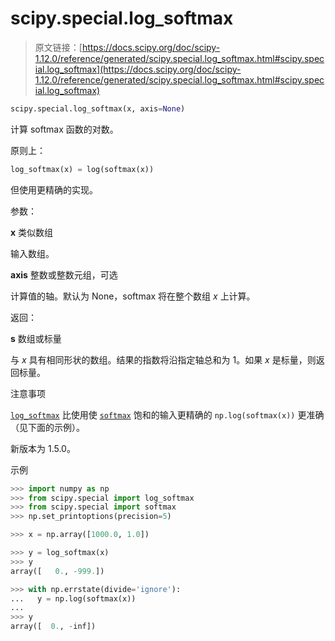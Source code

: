 # scipy.special.log_softmax

> 原文链接：[https://docs.scipy.org/doc/scipy-1.12.0/reference/generated/scipy.special.log_softmax.html#scipy.special.log_softmax](https://docs.scipy.org/doc/scipy-1.12.0/reference/generated/scipy.special.log_softmax.html#scipy.special.log_softmax)

```py
scipy.special.log_softmax(x, axis=None)
```

计算 softmax 函数的对数。

原则上：

```py
log_softmax(x) = log(softmax(x)) 
```

但使用更精确的实现。

参数：

**x** 类似数组

输入数组。

**axis** 整数或整数元组，可选

计算值的轴。默认为 None，softmax 将在整个数组 *x* 上计算。

返回：

**s** 数组或标量

与 *x* 具有相同形状的数组。结果的指数将沿指定轴总和为 1。如果 *x* 是标量，则返回标量。

注意事项

[`log_softmax`](#scipy.special.log_softmax "scipy.special.log_softmax") 比使用使 [`softmax`](scipy.special.softmax.html#scipy.special.softmax "scipy.special.softmax") 饱和的输入更精确的 `np.log(softmax(x))` 更准确（见下面的示例）。

新版本为 1.5.0。

示例

```py
>>> import numpy as np
>>> from scipy.special import log_softmax
>>> from scipy.special import softmax
>>> np.set_printoptions(precision=5) 
```

```py
>>> x = np.array([1000.0, 1.0]) 
```

```py
>>> y = log_softmax(x)
>>> y
array([   0., -999.]) 
```

```py
>>> with np.errstate(divide='ignore'):
...   y = np.log(softmax(x))
...
>>> y
array([  0., -inf]) 
```
